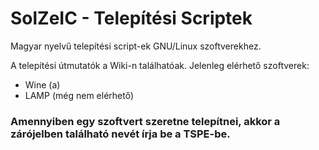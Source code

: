 # SolZeIC - Telepítési Scriptek
Magyar nyelvű telepítési script-ek GNU/Linux szoftverekhez.

A telepítési útmutatók a Wiki-n találhatóak.
Jelenleg elérhető szoftverek:
 - Wine (a)
 - LAMP (még nem elérhető)

###  Amennyiben egy szoftvert szeretne telepítnei, akkor a zárójelben található nevét írja be a TSPE-be.
